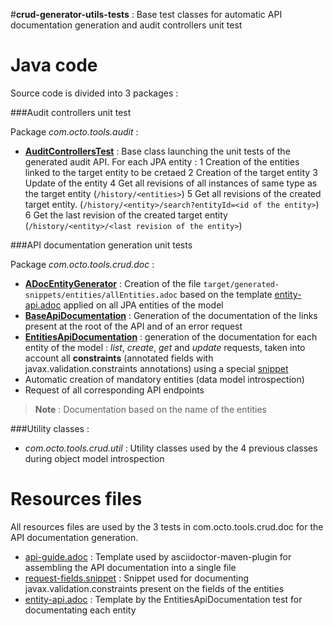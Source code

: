 #**crud-generator-utils-tests** : Base test classes for automatic API documentation generation and audit controllers unit test

Java code
=========
Source code is divided into 3 packages :

###Audit controllers unit test

Package *com.octo.tools.audit* :

 * [**AuditControllersTest**](src/main/java/com/octo/tools/audit/AuditControllersTest.java) : Base class launching the unit tests of the generated audit API. For each JPA entity :
  1 Creation of the entities linked to the target entity to be cretaed
  2 Creation of the target entity
  3 Update of the entity
  4 Get all revisions of all instances of same type as the target entity (``/history/<entities>``)
  5 Get all revisions of the created target entity. (``/history/<entity>/search?entityId=<id of the entity>``)
  6 Get the last revision of the  created target entity (``/history/<entity>/<last revision of the entity>``)


###API documentation generation unit tests

Package *com.octo.tools.crud.doc* : 
 
 * [**ADocEntityGenerator**](src/main/java/com/octo/tools/crud/doc/ADocEntityGenerator.java) : Creation of the file ``target/generated-snippets/entities/allEntities.adoc`` based on the template [entity-api.adoc](src/main/resources/entity-api.adoc) applied on all JPA entities of the model
 * [**BaseApiDocumentation**](src/main/java/com/octo/tools/crud/doc/BaseApiDocumentation.java) : Generation of the documentation of the links present at the root of the API and of an error request
 * [**EntitiesApiDocumentation**](src/main/java/com/octo/tools/crud/doc/EntitiesApiDocumentation.java) : generation of the documentation for each entity of the model : *list*, *create*, *get* and *update* requests, taken into account all **constraints** (annotated fields with javax.validation.constraints annotations) using a special [snippet](src/main/resources/org/springframework/restdocs/templates/request-fields.snippet)
  * Automatic creation of mandatory entities (data model introspection)
  * Request of all corresponding API endpoints

> **Note** :   Documentation based on the name of the entities

###Utility classes : 
* *com.octo.tools.crud.util* : Utility classes used by the 4 previous classes during object model introspection

Resources files
==============
All resources files are used by the 3 tests in com.octo.tools.crud.doc for the API documentation generation.

* [api-guide.adoc](asciidocs/api-guide.adoc) : Template used by asciidoctor-maven-plugin for assembling the API documentation into a single file
* [request-fields.snippet](src/main/resources/org/springframework/restdocs/templates/request-fields.snippet) : Snippet used for documenting javax.validation.constraints present on the fields of the entities
* [entity-api.adoc](src/main/resources/entity-api.adoc) : Template by the EntitiesApiDocumentation test for documentating each entity

